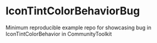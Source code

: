 # IconTintColorBehaviorBug
Minimum reproducible example repo for showcasing bug in IconTintColorBehavior in CommunityToolkit
